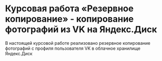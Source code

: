 # Курсовая работа «Резервное копирование» - копирование фотографий из VK на Яндекс.Диск

В настоящей курсовой работе реализовано резервное копирование фотографий с профиля пользователя VK в облачное хранилище Яндекс.Диск
